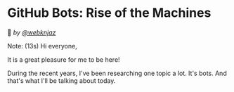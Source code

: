 # GitHub Bots: Rise of the Machines

<!-- .slide: data-state="cover" -->
<!-- .#slide: data-state="alt title" -->
<!-- .#slide: data-background="#ff0000" -->

🤖 _by [@webknjaz](https://github.com/webknjaz)_
<!-- .element: class="fragment" data-fragment-index="1" -->

Note: (13s)
Hi everyone,

It is a great pleasure for me to be here!

During the recent years, I've been researching one topic a lot.
It's bots. And that's what I'll be talking about today.
